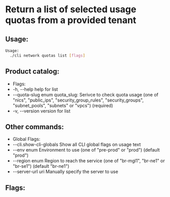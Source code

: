 # Return a list of selected usage quotas from a provided tenant

## Usage:
```bash
Usage:
  ./cli network quotas list [flags]
```

## Product catalog:
- Flags:
- -h, --help              help for list
- --quota-slug enum   quota_slug: Serivce to check quota usage (one of "nics", "public_ips", "security_group_rules", "security_groups", "subnet_pools", "subnets" or "vpcs") (required)
- -v, --version           version for list

## Other commands:
- Global Flags:
- --cli.show-cli-globals   Show all CLI global flags on usage text
- --env enum               Environment to use (one of "pre-prod" or "prod") (default "prod")
- --region enum            Region to reach the service (one of "br-mgl1", "br-ne1" or "br-se1") (default "br-ne1")
- --server-url uri         Manually specify the server to use

## Flags:
```bash

```

